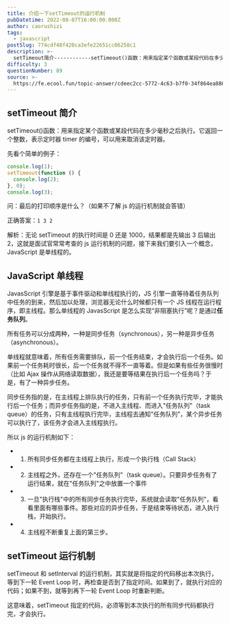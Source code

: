 ```yaml
---
title: 介绍一下setTimeout的运行机制
pubDatetime: 2022-08-07T16:00:00.000Z
author: caorushizi
tags:
  - javascript
postSlug: 774cdf48f420ca3efe22651cc06258c1
description: >-
  setTimeout简介------------setTimeout()函数：用来指定某个函数或某段代码在多少毫秒之后执行。它返回一个整数，表示定时器timer的编号，可以用来取消该定时器。先看个简单
difficulty: 3
questionNumber: 89
source: >-
  https://fe.ecool.fun/topic-answer/cdeec2cc-5772-4c63-b7f0-34f864ea886d?orderBy=updateTime&order=desc&tagId=10
---
```


## setTimeout 简介

setTimeout()函数：用来指定某个函数或某段代码在多少毫秒之后执行。它返回一个整数，表示定时器 timer 的编号，可以用来取消该定时器。

先看个简单的例子：

```js
console.log(1);
setTimeout(function () {
  console.log(2);
}, 0);
console.log(3);
```

问：最后的打印顺序是什么？（如果不了解 js 的运行机制就会答错）

正确答案：`1 3 2`

解析：无论 setTimeout 的执行时间是 0 还是 1000，结果都是先输出 3 后输出 2，这就是面试官常常考查的 js 运行机制的问题，接下来我们要引入一个概念，JavaScript 是单线程的。

## JavaScript 单线程

JavasScript 引擎是基于事件驱动和单线程执行的，JS 引擎一直等待着任务队列中任务的到来，然后加以处理，浏览器无论什么时候都只有一个 JS 线程在运行程序，即主线程。那么单线程的 JavasScript 是怎么实现“非阻塞执行”呢？是通过**任务队列**。

所有任务可以分成两种，一种是同步任务（synchronous），另一种是异步任务（asynchronous）。

单线程就意味着，所有任务需要排队，前一个任务结束，才会执行后一个任务。如果前一个任务耗时很长，后一个任务就不得不一直等着。但是如果有些任务很慢时（比如 Ajax 操作从网络读取数据），我还是要等结果在执行后一个任务吗？于是，有了一种异步任务。

同步任务指的是，在主线程上排队执行的任务，只有前一个任务执行完毕，才能执行后一个任务；而异步任务指的是，不进入主线程、而进入"任务队列"（task queue）的任务，只有主线程执行完毕，主线程去通知"任务队列"，某个异步任务可以执行了，该任务才会进入主线程执行。

所以 js 的运行机制如下：

- 1.  所有同步任务都在主线程上执行，形成一个执行栈（Call Stack）
- 2.  主线程之外，还存在一个"任务队列"（task queue）。只要异步任务有了运行结果，就在"任务队列"之中放置一个事件
- 3.  一旦"执行栈"中的所有同步任务执行完毕，系统就会读取"任务队列"，看看里面有哪些事件。那些对应的异步任务，于是结束等待状态，进入执行栈，开始执行。
- 4.  主线程不断重复上面的第三步。

## setTimeout 运行机制

setTimeout 和 setInterval 的运行机制，其实就是将指定的代码移出本次执行，等到下一轮 Event Loop 时，再检查是否到了指定时间。如果到了，就执行对应的代码；如果不到，就等到再下一轮 Event Loop 时重新判断。

这意味着，setTimeout 指定的代码，必须等到本次执行的所有同步代码都执行完，才会执行。
